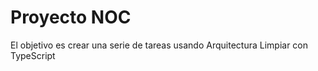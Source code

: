 # Proyecto NOC

El objetivo es crear una serie de tareas usando Arquitectura Limpiar con TypeScript
